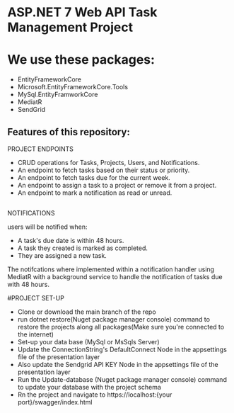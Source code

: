 # ASP.NET 7 Web API Task Management Project

# We use these packages:
- EntityFrameworkCore
- Microsoft.EntityFrameworkCore.Tools
- MySql.EntityFramworkCore
- MediatR
- SendGrid 


## Features of this repository:
PROJECT ENDPOINTS
- CRUD operations for Tasks, Projects, Users, and Notifications.
- An endpoint to fetch tasks based on their status or priority.
- An endpoint to fetch tasks due for the current week.
- An endpoint to assign a task to a project or remove it from a project.
- An endpoint to mark a notification as read or unread.
##
NOTIFICATIONS

users will be notified when:
- A task's due date is within 48 hours.
- A task they created is marked as completed.
- They are assigned a new task.
  
The notifcations where implemented within a notification handler using MediatR with a background service to handle the notification of tasks due with 48 hours.

#PROJECT SET-UP
- Clone or download the main branch of the repo
- run dotnet restore(Nuget package manager console) command to restore the projects along all packages(Make sure you're connected to the internet)
- Set-up your data base (MySql or MsSqls Server)
- Update the ConnectionString's DefaultConnect Node in the appsettings file of the presentation layer
- Also update the Sendgrid API KEY Node in the appsettings file of the presentation layer
- Run the Update-database (Nuget package manager console) command to update your database with the project schema
- Rn the project and navigate to https://localhost:{your port}/swagger/index.html 

